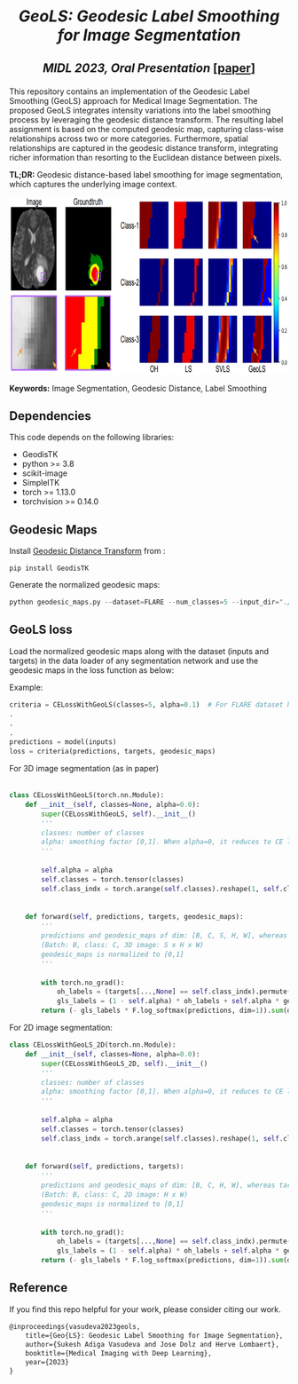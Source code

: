 # <p align="center"> _GeoLS: Geodesic Label Smoothing for Image Segmentation_ <br />
## <p align="center"> _MIDL 2023, Oral Presentation_ [[paper](https://openreview.net/forum?id=mTIP1bkmR0q)]
This repository contains an implementation of the Geodesic Label Smoothing (GeoLS) approach for Medical Image Segmentation. The proposed GeoLS integrates intensity variations into the label smoothing process by leveraging the geodesic distance transform. The resulting label assignment is based on the computed geodesic map, capturing class-wise relationships across two or more categories. Furthermore, spatial relationships are captured in the geodesic distance transform, integrating richer information than resorting to the Euclidean distance between pixels. 

**TL;DR:** Geodesic distance-based label smoothing for image segmentation, which captures the underlying image context.

<p align="center">  <img src = 'GeoLS_intro.png' height = '320px'>

**Keywords:** Image Segmentation, Geodesic Distance, Label Smoothing


## Dependencies
This code depends on the following libraries:

- GeodisTK
- python >= 3.8
- scikit-image
- SimpleITK
- torch >= 1.13.0
- torchvision >= 0.14.0

## Geodesic Maps
Install [Geodesic Distance Transform](https://github.com/taigw/GeodisTK) from :
```
pip install GeodisTK
```

Generate the normalized geodesic maps:
```python
python geodesic_maps.py --dataset=FLARE --num_classes=5 --input_dir="./FLARE/dataset" --output_dir="./FLARE/geodesic_maps"
```

## GeoLS loss

Load the normalized geodesic maps along with the dataset (inputs and targets) in the data loader of any segmentation network and use the geodesic maps in the loss function as below:

Example:
```python
criteria = CELossWithGeoLS(classes=5, alpha=0.1)  # For FLARE dataset having 5 classes
.
.
.
predictions = model(inputs)
loss = criteria(predictions, targets, geodesic_maps)
```

For 3D image segmentation (as in paper)

```python

class CELossWithGeoLS(torch.nn.Module):
    def __init__(self, classes=None, alpha=0.0):
        super(CELossWithGeoLS, self).__init__()
        '''
        classes: number of classes
        alpha: smoothing factor [0,1]. When alpha=0, it reduces to CE loss.
        '''
        
        self.alpha = alpha
        self.classes = torch.tensor(classes)
        self.class_indx = torch.arange(self.classes).reshape(1, self.classes).cuda()


    def forward(self, predictions, targets, geodesic_maps):
        '''
        predictions and geodesic_maps of dim: [B, C, S, H, W], whereas targets of dim: [B, S, H, W]
        (Batch: B, class: C, 3D image: S x H x W)
        geodesic_maps is normalized to [0,1]
        '''
        
        with torch.no_grad():
            oh_labels = (targets[...,None] == self.class_indx).permute(0,4,1,2,3)
            gls_labels = (1 - self.alpha) * oh_labels + self.alpha * geodesic_maps
        return (- gls_labels * F.log_softmax(predictions, dim=1)).sum(dim=1).mean()
```

For 2D image segmentation:
```python
class CELossWithGeoLS_2D(torch.nn.Module):
    def __init__(self, classes=None, alpha=0.0):
        super(CELossWithGeoLS_2D, self).__init__()
        '''
        classes: number of classes
        alpha: smoothing factor [0,1]. When alpha=0, it reduces to CE loss.
        '''
        
        self.alpha = alpha
        self.classes = torch.tensor(classes)
        self.class_indx = torch.arange(self.classes).reshape(1, self.classes).cuda()


    def forward(self, predictions, targets):
        '''
        predictions and geodesic_maps of dim: [B, C, H, W], whereas targets of dim: [B, H, W]
        (Batch: B, class: C, 2D image: H x W)
        geodesic_maps is normalized to [0,1]
        '''
        
        with torch.no_grad():
            oh_labels = (targets[...,None] == self.class_indx).permute(0,3,1,2)
            gls_labels = (1 - self.alpha) * oh_labels + self.alpha * geodesic_maps
        return (- gls_labels * F.log_softmax(predictions, dim=1)).sum(dim=1).mean()
```

## Reference
If you find this repo helpful for your work, please consider citing our work.
```
@inproceedings{vasudeva2023geols,
    title={Geo{LS}: Geodesic Label Smoothing for Image Segmentation},
    author={Sukesh Adiga Vasudeva and Jose Dolz and Herve Lombaert},
    booktitle={Medical Imaging with Deep Learning},
    year={2023}
}

```

